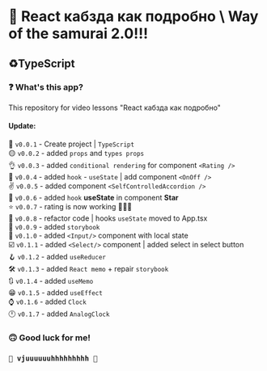 # 🤖 React кабзда как подробно \ Way of the samurai 2.0!!! #
## ♻️TypeScript ##
### ❓ What's this app? ###
This repository for video lessons "React кабзда как подробно"

#### Update: ####
🔘 `v0.0.1` - Create project | `TypeScript`  
🟡 `v0.0.2` - added `props` and `types props`  
👌 `v0.0.3`  - added `conditional rendering` for component `<Rating />`  
📝 `v0.0.4` - added `hook` - `useState` | add component `<OnOff />`  
✌️ `v0.0.5` - added component `<SelfControlledAccordion />`  
🧨 `v0.0.6` - added `hook` **useState** in component **Star**  
⭐ `v0.0.7` - rating is now working 🎉🎉🎉  
🧢 `v0.0.8` - refactor code | hooks `useState` moved to App.tsx  
📜 `v0.0.9` - added `storybook`  
🧵 `v0.1.0` - added `<Input/>` component with local state  
☑️ `v0.1.1` - added `<Select/>` component | added select in select button    
🪝️ `v0.1.2` - added `useReducer`   
🛠️️ `v0.1.3` - added `React memo` + repair `storybook`  
🔃️ `v0.1.4` - added `useMemo`  
😁 `v0.1.5` - added `useEffect`  
⌚ `v0.1.6` - added `Clock`  
🕛 `v0.1.7` - added `AnalogClock`  



### 🙃 Good luck for me! ###
### `🚀 vjuuuuuuhhhhhhhhh 🚀` ###
